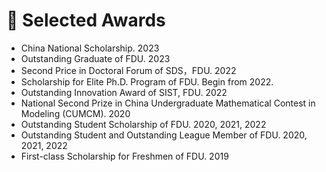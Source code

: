 
# 📖 Selected Awards
-	China National Scholarship. 2023
-	Outstanding Graduate of FDU. 2023
-	Second Price in Doctoral Forum of SDS，FDU. 2022
-   Scholarship for Elite Ph.D. Program of FDU. Begin from 2022.
-	Outstanding Innovation Award of SIST, FDU. 2022
-   National Second Prize in China Undergraduate Mathematical Contest in Modeling (CUMCM). 2020
-	Outstanding Student Scholarship of FDU. 2020, 2021, 2022
-	Outstanding Student and Outstanding League Member of FDU. 2020, 2021, 2022
-   First-class Scholarship for Freshmen of FDU. 2019